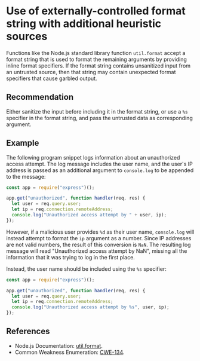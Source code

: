 # Use of externally-controlled format string with additional heuristic sources
Functions like the Node.js standard library function `util.format` accept a format string that is used to format the remaining arguments by providing inline format specifiers. If the format string contains unsanitized input from an untrusted source, then that string may contain unexpected format specifiers that cause garbled output.


## Recommendation
Either sanitize the input before including it in the format string, or use a `%s` specifier in the format string, and pass the untrusted data as corresponding argument.


## Example
The following program snippet logs information about an unauthorized access attempt. The log message includes the user name, and the user's IP address is passed as an additional argument to `console.log` to be appended to the message:


```javascript
const app = require("express")();

app.get("unauthorized", function handler(req, res) {
  let user = req.query.user;
  let ip = req.connection.remoteAddress;
  console.log("Unauthorized access attempt by " + user, ip);
});

```
However, if a malicious user provides `%d` as their user name, `console.log` will instead attempt to format the `ip` argument as a number. Since IP addresses are not valid numbers, the result of this conversion is `NaN`. The resulting log message will read "Unauthorized access attempt by NaN", missing all the information that it was trying to log in the first place.

Instead, the user name should be included using the `%s` specifier:


```javascript
const app = require("express")();

app.get("unauthorized", function handler(req, res) {
  let user = req.query.user;
  let ip = req.connection.remoteAddress;
  console.log("Unauthorized access attempt by %s", user, ip);
});

```

## References
* Node.js Documentation: [util.format](https://nodejs.org/api/util.html#util_util_format_format_args).
* Common Weakness Enumeration: [CWE-134](https://cwe.mitre.org/data/definitions/134.html).
